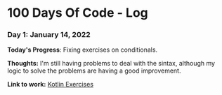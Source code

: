 # 100 Days Of Code - Log

### Day 1: January 14, 2022

**Today's Progress**: Fixing exercises on conditionals.

**Thoughts:** I'm still having problems to deal with the sintax, although my logic to solve the problems are having a good improvement.

**Link to work:** [Kotlin Exercises](https://github.com/esthefaniagapito/only-exercises-kotlin)


